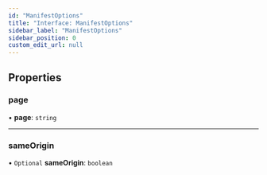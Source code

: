 ```yaml
---
id: "ManifestOptions"
title: "Interface: ManifestOptions"
sidebar_label: "ManifestOptions"
sidebar_position: 0
custom_edit_url: null
---
```


## Properties

### page

• **page**: `string`

___

### sameOrigin

• `Optional` **sameOrigin**: `boolean`
